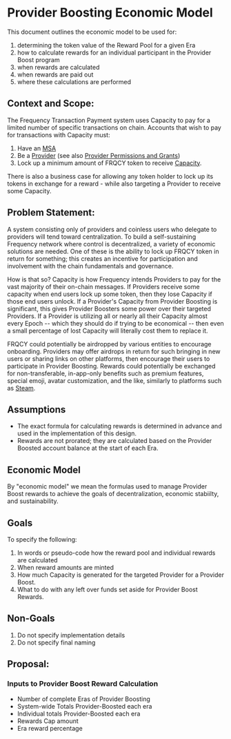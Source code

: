 # Provider Boosting Economic Model

This document outlines the economic model to be used for:
1. determining the token value of the Reward Pool for a given Era
2. how to calculate rewards for an individual participant in the Provider Boost program
3. when rewards are calculated
4. when rewards are paid out
5. where these calculations are performed

## Context and Scope:
The Frequency Transaction Payment system uses Capacity to pay for a limited number of specific transactions on chain.  Accounts that wish to pay for transactions with Capacity must:
1. Have an [MSA](https://github.com/LibertyDSNP/frequency/blob/main/designdocs/accounts.md)
2. Be a [Provider](https://github.com/LibertyDSNP/frequency/blob/main/designdocs/provider_registration.md) (see also [Provider Permissions and Grants](https://github.com/LibertyDSNP/frequency/blob/main/designdocs/provider_permissions.md))
3. Lock up a minimum amount of FRQCY token to receive [Capacity](https://github.com/LibertyDSNP/frequency/blob/main/designdocs/capacity.md).

There is also a business case for allowing any token holder to lock up its tokens in exchange for a reward - while also targeting a Provider to receive some Capacity.


## Problem Statement:
A system consisting only of providers and coinless users who delegate to providers will tend toward centralization.
To build a self-sustaining Frequency network where control is decentralized, a variety of economic solutions are needed.  One of these is the ability to lock up FRQCY token in return for something; this creates an incentive for participation and involvement with the chain fundamentals and governance.

How is that so?  Capacity is how Frequency intends Providers to pay for the vast majority of their on-chain messages. If Providers receive some capacity when end users lock up some token, then they lose Capacity if those end users unlock. If a Provider's Capacity from Provider Boosting is significant, this gives Provider Boosters some power over their targeted Providers. If a Provider is utilizing all or nearly all their Capacity almost every Epoch -- which they should do if trying to be economical --  then even a small percentage of lost Capacity will literally cost them to replace it.

FRQCY could potentially be airdropped by various entities to encourage onboarding. Providers may offer airdrops in return for such bringing in new users or sharing links on other platforms, then encourage their users to participate in Provider Boosting.  Rewards could potentially be exchanged for non-transferable, in-app-only benefits such as premium features, special emoji, avatar customization, and the like, similarly to platforms such as [Steam](https://store.steampowered.com).  

## Assumptions
* The exact formula for calculating rewards is determined in advance and used in the implementation of this design.
* Rewards are not prorated; they are calculated based on the Provider Boosted account balance at the start of each Era.

## Economic Model
By "economic model" we mean the formulas used to manage Provider Boost rewards to achieve the goals of decentralization, economic stabiilty, and sustainability.

## Goals
To specify the following:
1. In words or pseudo-code how the reward pool and individual rewards are calculated
2. When reward amounts are minted
3. How much Capacity is generated for the targeted Provider for a Provider Boost.
4. What to do with any left over funds set aside for Provider Boost Rewards.

## Non-Goals
1. Do not specify implementation details
2. Do not specify final naming

## Proposal:
### Inputs to Provider Boost Reward Calculation
- Number of complete Eras of Provider Boosting
- System-wide Totals Provider-Boosted each era
- Individual totals Provider-Boosted each era
- Rewards Cap amount
- Era reward percentage

